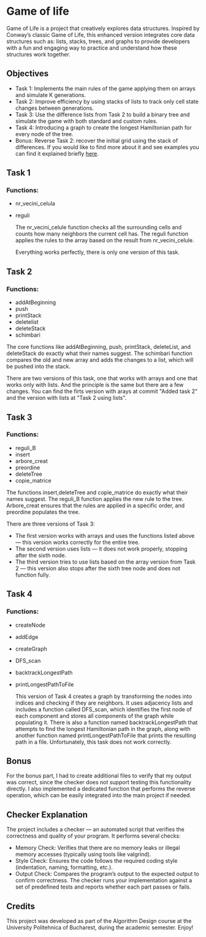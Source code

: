 # Game of life
  Game of Life is a project that creatively explores data structures. Inspired by Conway’s classic Game of Life, this enhanced version integrates core data structures such as: lists, stacks, trees, and graphs to provide developers with a fun and engaging way to practice and understand how these structures work together.

## Objectives 

- Task 1: Implements the main rules of the game applying them on arrays and simulate K generations.
- Task 2: Improve efficiency by using stacks of lists to track only cell state changes between generations.
- Task 3: Use the difference lists from Task 2 to build a binary tree and simulate the game with both standard and custom rules.
- Task 4: Introducing a graph to create the longest Hamiltonian path for every node of the tree.
- Bonus:  Reverse Task 2: recover the initial grid using the stack of differences.
 If you would like to find more about it and see examples you can find it explained briefly [here](https://site-pa.netlify.app/proiecte/game_of_life/).


## Task 1

### Functions:
-  nr_vecini_celula
- reguli

  The nr_vecini_celule function checks all the surrounding cells and counts how many neighbors the current cell has.
  The reguli function applies the rules to the array based on the result from nr_vecini_celule.

  Everything works perfectly, there is only one version of this task.



## Task 2

### Functions:
- addAtBeginning
- push
- printStack
- deletelist
- deleteStack
- schimbari

 The core functions like addAtBeginning, push, printStack, deleteList, and deleteStack do exactly what their names suggest.
 The schimbari function compares the old and new array and adds the changes to a list, which will be pushed into the stack.

 There are two versions of this task, one that works with arrays and one that works only with lists. And the principle is the same but there are a few changes. You can find the firts version with arays at commit "Added task 2" and the version with lists at "Task 2 using lists".


## Task 3
### Functions:

- reguli_B
- insert
- arbore_creat
- preordine
- deleteTree
- copie_matrice 
  

 The functions insert,deleteTree and copie_matrice do exactly what their names suggest.
 The reguli_B function applies the new rule to the tree.
Arbore_creat ensures that the rules are applied in a specific order, and preordine populates the tree.

  There are three versions of Task 3:
- The first version works with arrays and uses the functions listed above — this version works correctly for the entire tree.
- The second version uses lists — it does not work properly, stopping after the sixth node.
- The third version tries to use lists based on the array version from Task 2 — this version also stops after the sixth tree node and does not function fully.

## Task 4
### Functions:

- createNode
- addEdge
- createGraph
- DFS_scan
- backtrackLongestPath
- printLongestPathToFile

  This version of Task 4 creates a graph by transforming the nodes into indices and checking if they are neighbors. It uses adjacency lists and includes a function called DFS_scan, which identifies the first node of each component and stores all components of the graph while populating it. There is also a function named backtrackLongestPath that attempts to find the longest Hamiltonian path in the graph, along with another function named printLongestPathToFile that prints the resulting path in a file.
  Unfortunately, this task does not work correctly.
  
## Bonus
  For the bonus part, I had to create additional files to verify that my output was correct, since the checker does not support testing this functionality directly. I also implemented a dedicated function that performs the reverse operation, which can be easily integrated into the main project if needed.

## Checker Explanation

  The project includes a checker — an automated script that verifies the correctness and quality of your program. It performs several checks:
- Memory Check: Verifies that there are no memory leaks or illegal memory accesses (typically using tools like valgrind).
- Style Check: Ensures the code follows the required coding style (indentation, naming, formatting, etc.).
- Output Check: Compares the program’s output to the expected output to confirm correctness.
  The checker runs your implementation against a set of predefined tests and reports whether each part passes or fails.

## Credits

  This project was developed as part of the Algorithm Design course at the University Politehnica of Bucharest, during the academic semester. Enjoy!
